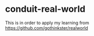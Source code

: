 # conduit-real-world
This is in order to apply my learning from https://github.com/gothinkster/realworld
